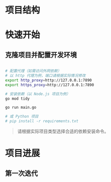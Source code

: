 # 项目结构



# 快速开始

## 克隆项目并配置开发环境

```bash

# 配置代理（如需访问外网依赖）
# 以 http 代理为例，端口请根据实际情况修改
export http_proxy=http://127.0.0.1:7890
export https_proxy=http://127.0.0.1:7890

# 安装依赖（以 Node.js 项目为例）
go mod tidy

go run main.go

# 或 Python 项目
# pip install -r requirements.txt
```

> 请根据实际项目类型选择合适的依赖安装命令。

# 项目进展

## 第一次迭代


